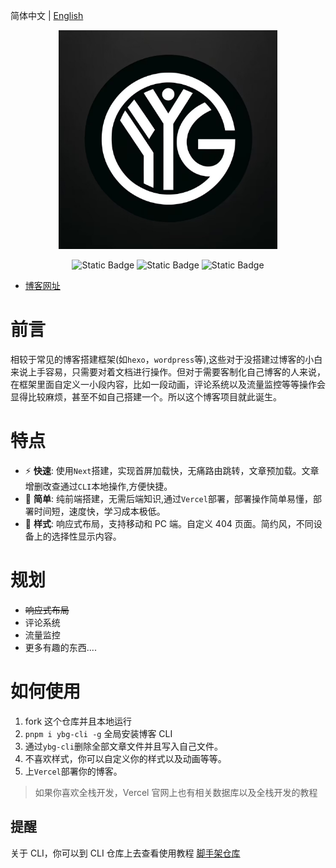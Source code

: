 简体中文 | [English](./README.en-US.md)

<p align="center">
<a href="https://yyblog-gamma.vercel.app/about">
  <img src="./app/favicon.ico" alt="yyblog Logo" width="350">
</a>
</p>
<div align="center">

<img alt="Static Badge" src="https://img.shields.io/badge/v21.6-gray?style=flat&logo=nodedotjs&logoColor=brightgreen&label=Node&labelColor=white">
<img alt="Static Badge" src="https://img.shields.io/badge/v14.0-gray?style=flat&logo=nextdotjs&logoColor=black&label=Next&labelColor=white">
<img alt="Static Badge" src="https://img.shields.io/badge/v3.3-gray?style=flat&logo=tailwindcss&logoColor=%2306B6D4&label=Tailwind&labelColor=white">

</div>

- [博客网址](https://yyblog-gamma.vercel.app/)

# 前言

相较于常见的博客搭建框架(如`hexo`，`wordpress`等),这些对于没搭建过博客的小白来说上手容易，只需要对着文档进行操作。但对于需要客制化自己博客的人来说，在框架里面自定义一小段内容，比如一段动画，评论系统以及流量监控等等操作会显得比较麻烦，甚至不如自己搭建一个。所以这个博客项目就此诞生。

# 特点

- ⚡ **快速**: 使用`Next`搭建，实现首屏加载快，无痛路由跳转，文章预加载。文章增删改查通过`CLI`本地操作,方便快捷。
- 🌱 **简单**: 纯前端搭建，无需后端知识,通过`Vercel`部署，部署操作简单易懂，部署时间短，速度快，学习成本极低。
- 🔮 **样式**: 响应式布局，支持移动和 PC 端。自定义 404 页面。简约风，不同设备上的选择性显示内容。

# 规划

- ~~响应式布局~~
- 评论系统
- 流量监控
- 更多有趣的东西....

# 如何使用

1. fork 这个仓库并且本地运行
2. `pnpm i ybg-cli -g` 全局安装博客 CLI
3. 通过`ybg-cli`删除全部文章文件并且写入自己文件。
4. 不喜欢样式，你可以自定义你的样式以及动画等等。
5. 上`Vercel`部署你的博客。

> 如果你喜欢全栈开发，Vercel 官网上也有相关数据库以及全栈开发的教程

## 提醒

关于 CLI，你可以到 CLI 仓库上去查看使用教程 [脚手架仓库](https://github.com/YYGod0120/YBG-cli)
